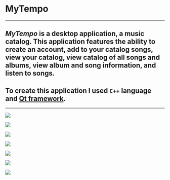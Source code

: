 # MyTempo
---
## ***MyTempo*** is a desktop application, a music catalog. This application features the ability to create an account, add to your catalog songs, view your catalog, view catalog of all songs and albums, view album and song information, and listen to songs.
## To create this application I used `C++` language and **[Qt framework](https://www.qt.io/)**.

---
 
![](sources/authorization.png)

![](sources/mytempo.png)

![](sources/user_songs.png)

![](sources/song_profile.png)

![](sources/songs_catalog.png)

![](sources/albums_catalog.png)

![](sources/album_profile.png)
